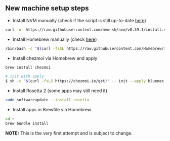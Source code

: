 ## New machine setup steps

- Install NVM manually (check if the script is still up-to-date [here](https://github.com/nvm-sh/nvm#install--update-script))

```sh
curl -o- https://raw.githubusercontent.com/nvm-sh/nvm/v0.39.1/install.sh | bash
```

- Install Homebrew manually (check [here](https://brew.sh/))

```sh
/bin/bash -c "$(curl -fsSL https://raw.githubusercontent.com/Homebrew/install/HEAD/install.sh)"
```

- Install chezmoi via Homebrew and apply

```sh
brew install chezmoi

# init with apply
$ sh -c "$(curl -fsLS https://chezmoi.io/get)" -- init --apply bluenex
```

- Install Rosetta 2 (some apps may still need it)

```sh
sudo softwareupdate --install-rosetta
```

- Install apps in Brewfile via Homebrew

```sh
cd ~
brew bundle install
```

**NOTE:** This is the very first attempt and is subject to change. 

